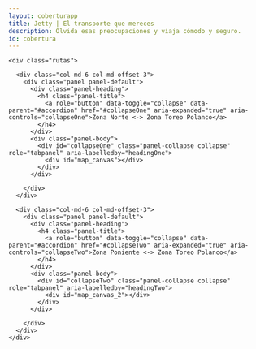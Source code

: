 ```yaml
---
layout: coberturapp
title: Jetty | El transporte que mereces
description: Olvida esas preocupaciones y viaja cómodo y seguro.
id: cobertura
---
```


<div class="container cobertura">
  <div class="row">

    <div class="rutas">

      <div class="col-md-6 col-md-offset-3">
        <div class="panel panel-default">
          <div class="panel-heading">
            <h4 class="panel-title">
              <a role="button" data-toggle="collapse" data-parent="#accordion" href="#collapseOne" aria-expanded="true" aria-controls="collapseOne">Zona Norte <-> Zona Toreo Polanco</a>
            </h4>
          </div>
          <div class="panel-body">
            <div id="collapseOne" class="panel-collapse collapse" role="tabpanel" aria-labelledby="headingOne">
              <div id="map_canvas"></div>
            </div>
          </div>

        </div>
      </div>

      <div class="col-md-6 col-md-offset-3">
        <div class="panel panel-default">
          <div class="panel-heading">
            <h4 class="panel-title">
              <a role="button" data-toggle="collapse" data-parent="#accordion" href="#collapseTwo" aria-expanded="true" aria-controls="collapseTwo">Zona Poniente <-> Zona Toreo Polanco</a>
            </h4>
          </div>
          <div class="panel-body">
            <div id="collapseTwo" class="panel-collapse collapse" role="tabpanel" aria-labelledby="headingTwo">
              <div id="map_canvas_2"></div>
            </div>
          </div>

        </div>
      </div>
    </div>

  </div>
</div>


